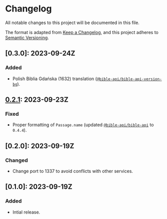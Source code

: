 # Changelog

All notable changes to this project will be documented in this file.

The format is adapted from [Keep a Changelog](https://keepachangelog.com/en/1.1.0/),
and this project adheres to [Semantic Versioning](https://semver.org/spec/v2.0.0.html).

## [0.3.0]: 2023-09-24Z

### Added

- Polish Biblia Gdańska (1632) translation
  ([`@bible-api/bible-api-version-bg`](https://github.com/bible-api-io/bible-api-version-bg)).

## [0.2.1]: 2023-09-23Z

### Fixed

- Proper formatting of `Passage.name` (updated [`@bible-api/bible-api`](https://github.com/bible-api-io/bible-api) to `0.4.4`).

## [0.2.0]: 2023-09-19Z

### Changed

- Change port to 1337 to avoid conflicts with other services.

## [0.1.0]: 2023-09-19Z

### Added

- Intial release.

[unreleased]: https://github.com/bible-api-io/api.bible-api.io/compare/latest...HEAD
[0.2.1]: https://github.com/bible-api-io/api.bible-api.io/compare/v0.2.0...v0.2.1
[1.0.0]: https://github.com/bible-api-io/api.bible-api.io/compare/v0.0.0...v0.1.0
